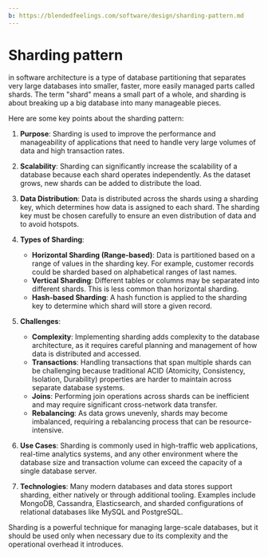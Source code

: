 ```yaml
---
b: https://blendedfeelings.com/software/design/sharding-pattern.md
---
```


# Sharding pattern 
in software architecture is a type of database partitioning that separates very large databases into smaller, faster, more easily managed parts called shards. The term "shard" means a small part of a whole, and sharding is about breaking up a big database into many manageable pieces.

Here are some key points about the sharding pattern:

1. **Purpose**: Sharding is used to improve the performance and manageability of applications that need to handle very large volumes of data and high transaction rates.

2. **Scalability**: Sharding can significantly increase the scalability of a database because each shard operates independently. As the dataset grows, new shards can be added to distribute the load.

3. **Data Distribution**: Data is distributed across the shards using a sharding key, which determines how data is assigned to each shard. The sharding key must be chosen carefully to ensure an even distribution of data and to avoid hotspots.

4. **Types of Sharding**:
   - **Horizontal Sharding (Range-based)**: Data is partitioned based on a range of values in the sharding key. For example, customer records could be sharded based on alphabetical ranges of last names.
   - **Vertical Sharding**: Different tables or columns may be separated into different shards. This is less common than horizontal sharding.
   - **Hash-based Sharding**: A hash function is applied to the sharding key to determine which shard will store a given record.

5. **Challenges**:
   - **Complexity**: Implementing sharding adds complexity to the database architecture, as it requires careful planning and management of how data is distributed and accessed.
   - **Transactions**: Handling transactions that span multiple shards can be challenging because traditional ACID (Atomicity, Consistency, Isolation, Durability) properties are harder to maintain across separate database systems.
   - **Joins**: Performing join operations across shards can be inefficient and may require significant cross-network data transfer.
   - **Rebalancing**: As data grows unevenly, shards may become imbalanced, requiring a rebalancing process that can be resource-intensive.

6. **Use Cases**: Sharding is commonly used in high-traffic web applications, real-time analytics systems, and any other environment where the database size and transaction volume can exceed the capacity of a single database server.

7. **Technologies**: Many modern databases and data stores support sharding, either natively or through additional tooling. Examples include MongoDB, Cassandra, Elasticsearch, and sharded configurations of relational databases like MySQL and PostgreSQL.

Sharding is a powerful technique for managing large-scale databases, but it should be used only when necessary due to its complexity and the operational overhead it introduces.